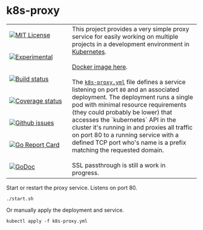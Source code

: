 # k8s-proxy

<table><tbody><tr>
    <td>
        <a href="https://github.com/mkenney/k8s-proxy/blob/master/LICENSE"><img src="https://img.shields.io/github/license/mkenney/k8s-proxy.svg" alt="MIT License"></a>
    </td>
    <td rowspan="7">
        This project provides a very simple proxy service for easily working on multiple projects in a development environment in <a href="https://kubernetes.io/" target="_blank">Kubernetes</a>.
        <br><br>
        <a href="https://hub.docker.com/r/mkenney/k8s-proxy/">Docker image here</a>.
        <br><br>
		The <a href="https://github.com/mkenney/k8s-proxy/blob/master/k8s-proxy.yml"><code>k8s-proxy.yml</code></a> file defines a service listening on port <code>80</code> and an associated deployment. The deployment runs a single pod with minimal resource requirements (they could probably be lower) that accesses the `kubernetes` API in the cluster it's running in and proxies all traffic on port 80 to a running service with a defined TCP port who's name is a prefix matching the requested domain.
        <br><br>
		SSL passthrough is still a work in progress.
    </td>
</tr><tr>
    <td>
        <a href="https://github.com/mkenney/software-guides/blob/master/STABILITY-BADGES.md#experimental"><img src="https://img.shields.io/badge/stability-experimental-orange.svg" alt="Experimental"></a>
    </td>
</tr><tr>
    <td width="150">
        <a href="https://travis-ci.org/mkenney/k8s-proxy"><img src="https://travis-ci.org/mkenney/k8s-proxy.svg?branch=master" alt="Build status"></a>
    </td>
</tr><tr>
    <td width="150">
        <a href="https://codecov.io/gh/mkenney/k8s-proxy"><img src="https://img.shields.io/codecov/c/github/mkenney/k8s-proxy/master.svg" alt="Coverage status"></a>
    </td>
</tr><tr>
    <td>
        <a href="https://github.com/mkenney/k8s-proxy/issues"><img src="https://img.shields.io/github/issues-raw/mkenney/k8s-proxy.svg" alt="Github issues"></a>
    </td>
</tr><tr>
    <td>
        <a href="https://goreportcard.com/report/github.com/mkenney/k8s-proxy"><img src="https://goreportcard.com/badge/github.com/mkenney/k8s-proxy" alt="Go Report Card"></a>
    </td>
</tr><tr>
    <td>
        <a href="https://godoc.org/github.com/mkenney/k8s-proxy/pkg"><img src="https://godoc.org/github.com/mkenney/k8s-proxy/pkg?status.svg" alt="GoDoc"></a>
    </td>
</tr></tbody></table>

Start or restart the proxy service. Listens on port 80.
```
./start.sh
```

Or manually apply the deployment and service.
```
kubectl apply -f k8s-proxy.yml
```
